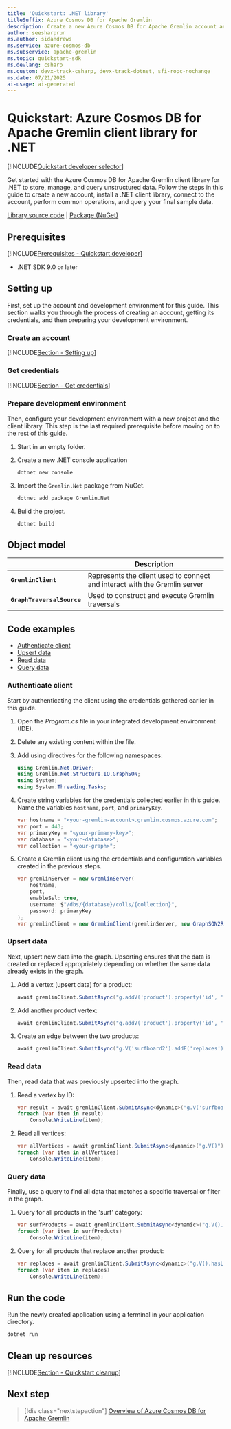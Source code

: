 ```yaml
---
title: 'Quickstart: .NET library'
titleSuffix: Azure Cosmos DB for Apache Gremlin
description: Create a new Azure Cosmos DB for Apache Gremlin account and connect using the .NET library and C# in this quickstart.
author: seesharprun
ms.author: sidandrews
ms.service: azure-cosmos-db
ms.subservice: apache-gremlin
ms.topic: quickstart-sdk
ms.devlang: csharp
ms.custom: devx-track-csharp, devx-track-dotnet, sfi-ropc-nochange
ms.date: 07/21/2025
ai-usage: ai-generated
---
```


# Quickstart: Azure Cosmos DB for Apache Gremlin client library for .NET

[!INCLUDE[Quickstart developer selector](includes/selector-quickstart-developer.md)]

Get started with the Azure Cosmos DB for Apache Gremlin client library for .NET to store, manage, and query unstructured data. Follow the steps in this guide to create a new account, install a .NET client library, connect to the account, perform common operations, and query your final sample data.

[Library source code](https://github.com/apache/tinkerpop/tree/master/gremlin-dotnet) | [Package (NuGet)](https://www.nuget.org/packages/Gremlin.Net)

## Prerequisites

[!INCLUDE[Prerequisites - Quickstart developer](../includes/prerequisites-quickstart-developer.md)]

- .NET SDK 9.0 or later

## Setting up

First, set up the account and development environment for this guide. This section walks you through the process of creating an account, getting its credentials, and then preparing your development environment.

### Create an account

[!INCLUDE[Section - Setting up](includes/section-quickstart-provision.md)]

### Get credentials

[!INCLUDE[Section - Get credentials](includes/section-quickstart-credentials.md)]

### Prepare development environment

Then, configure your development environment with a new project and the client library. This step is the last required prerequisite before moving on to the rest of this guide.

1. Start in an empty folder.

1. Create a new .NET console application

    ```dotnetcli
    dotnet new console
    ```

1. Import the `Gremlin.Net` package from NuGet.

    ```bash
    dotnet add package Gremlin.Net
    ```

1. Build the project.

    ```dotnetcli
    dotnet build
    ```

## Object model

| | Description |
| --- | --- |
| **`GremlinClient`** | Represents the client used to connect and interact with the Gremlin server |
| **`GraphTraversalSource`** | Used to construct and execute Gremlin traversals |

## Code examples

- [Authenticate client](#authenticate-client)
- [Upsert data](#upsert-data)
- [Read data](#read-data)
- [Query data](#query-data)

### Authenticate client

Start by authenticating the client using the credentials gathered earlier in this guide.

1. Open the *Program.cs* file in your integrated development environment (IDE).

1. Delete any existing content within the file.

1. Add using directives for the following namespaces:

    ```csharp
    using Gremlin.Net.Driver;
    using Gremlin.Net.Structure.IO.GraphSON;
    using System;
    using System.Threading.Tasks;
    ```

1. Create string variables for the credentials collected earlier in this guide. Name the variables `hostname`, `port`, and `primaryKey`.

    ```csharp
    var hostname = "<your-gremlin-account>.gremlin.cosmos.azure.com";
    var port = 443;
    var primaryKey = "<your-primary-key>";
    var database = "<your-database>";
    var collection = "<your-graph>";
    ```

1. Create a Gremlin client using the credentials and configuration variables created in the previous steps.

    ```csharp
    var gremlinServer = new GremlinServer(
        hostname,
        port,
        enableSsl: true,
        username: $"/dbs/{database}/colls/{collection}",
        password: primaryKey
    );
    var gremlinClient = new GremlinClient(gremlinServer, new GraphSON2Reader(), new GraphSON2Writer(), GremlinClient.GraphSON2MimeType);
    ```

### Upsert data

Next, upsert new data into the graph. Upserting ensures that the data is created or replaced appropriately depending on whether the same data already exists in the graph.

1. Add a vertex (upsert data) for a product:

    ```csharp
    await gremlinClient.SubmitAsync("g.addV('product').property('id', 'surfboard1').property('name', 'Kiama classic surfboard').property('category', 'surf').property('price', 699.99)");
    ```

1. Add another product vertex:

    ```csharp
    await gremlinClient.SubmitAsync("g.addV('product').property('id', 'surfboard2').property('name', 'Montau Turtle Surfboard').property('category', 'surf').property('price', 799.99)");
    ```

1. Create an edge between the two products:

    ```csharp
    await gremlinClient.SubmitAsync("g.V('surfboard2').addE('replaces').to(g.V('surfboard1'))");
    ```

### Read data

Then, read data that was previously upserted into the graph.

1. Read a vertex by ID:

    ```csharp
    var result = await gremlinClient.SubmitAsync<dynamic>("g.V('surfboard1')");
    foreach (var item in result)
        Console.WriteLine(item);
    ```

1. Read all vertices:

    ```csharp
    var allVertices = await gremlinClient.SubmitAsync<dynamic>("g.V()");
    foreach (var item in allVertices)
        Console.WriteLine(item);
    ```

### Query data

Finally, use a query to find all data that matches a specific traversal or filter in the graph.

1. Query for all products in the 'surf' category:

    ```csharp
    var surfProducts = await gremlinClient.SubmitAsync<dynamic>("g.V().hasLabel('product').has('category', 'surf')");
    foreach (var item in surfProducts)
        Console.WriteLine(item);
    ```

1. Query for all products that replace another product:

    ```csharp
    var replaces = await gremlinClient.SubmitAsync<dynamic>("g.V().hasLabel('product').outE('replaces').inV()");
    foreach (var item in replaces)
        Console.WriteLine(item);
    ```

## Run the code

Run the newly created application using a terminal in your application directory.

```bash
dotnet run
```

## Clean up resources

[!INCLUDE[Section - Quickstart cleanup](includes/section-quickstart-cleanup.md)]

## Next step

> [!div class="nextstepaction"]
> [Overview of Azure Cosmos DB for Apache Gremlin](introduction.md)
